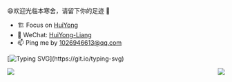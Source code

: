 😄欢迎光临本寒舍，请留下你的足迹 👋

- 🏗 Focus on [HuiYong](https://huiyong.online)
- 💬 WeChat: [HuiYong-Liang](HuiYong-Liang)
- 📫 Ping me by [1026946613@qq.com](1026946613@qq.com)

[![Typing SVG](https://readme-typing-svg.herokuapp.com?color=%2336BCF7&center=true&vCenter=true&width=600&lines=Hi+there+👋,+I+am+梁惠涌.+Welcome+to+My+Github!)](https://git.io/typing-svg)

<div>
  <img align="left" src="https://github-readme-stats.vercel.app/api/top-langs/?username=lianghuiyong&hide=less,scss,css,html" />
</div>
<div>
  <img align="right" src="https://github-readme-stats.vercel.app/api?username=lianghuiyong&show_icons=true&icon_color=ad0d52&text_color=24292e&bg_color=ffffff&hide_title=true&count_private=true&include_all_commits=true" />
</div>
<!--
**lianghuiyong/lianghuiyong** is a ✨ _special_ ✨ repository because its `README.md` (this file) appears on your GitHub profile.

Here are some ideas to get you started:

- 🔭 I’m currently working on ...
- 🌱 I’m currently learning ...
- 👯 I’m looking to collaborate on ...
- 🤔 I’m looking for help with ...
- 💬 Ask me about ...
- 📫 How to reach me: ...
- 😄 Pronouns: ...
- ⚡ Fun fact: ...
-->

